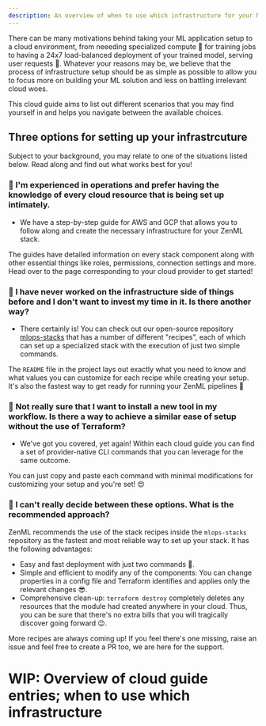 ```yaml
---
description: An overview of when to use which infrastructure for your ML workflows
---
```


There can be many motivations behind taking your ML application setup to a cloud environment, from neeeding specialized compute 💪 for training jobs to having a 24x7 load-balanced deployment of your trained model, serving user requests 🚀. 
Whatever your reasons may be, we believe that the process of infrastructure setup should be as simple as possible to allow you to focus more on building your ML solution and less on battling irrelevant cloud woes.

This cloud guide aims to list out different scenarios that you may find yourself in and helps you navigate between the available choices. 

## Three options for setting up your infrastrcuture

Subject to your background, you may relate to one of the situations listed below. Read along and find out what works best for you!

### 👷 I'm experienced in operations and prefer having the knowledge of every cloud resource that is being set up intimately.

- We have a step-by-step guide for AWS and GCP that allows you to follow along and create the necessary infrastructure for your ZenML stack. 

The guides have detailed information on every stack component along with other essential things like roles, permissions, connection settings and more. Head over to the page corresponding to your cloud provider to get started!

### 🤷 I have never worked on the infrastructure side of things before and I don't want to invest my time in it. Is there another way?
- There certainly is! You can check out our open-source repository [mlops-stacks]() that has a number of different "recipes", each of which can set up a specialized stack with the execution of just two simple commands.

The `README` file in the project lays out exactly what you need to know and what values you can customize for each recipe while creating your setup. It's also the fastest way to get ready for running your ZenML pipelines 🚀

### 🙅 Not really sure that I want to install a new tool in my workflow. Is there a way to achieve a similar ease of setup without the use of Terraform?
- We've got you covered, yet again! Within each cloud guide you can find a set of provider-native CLI commands that you can leverage for the same outcome.

You can just copy and paste each command with minimal modifications for customizing your setup and you're set! 😍

### 🙆 I can't really decide between these options. What is the recommended approach?
ZenML recommends the use of the stack recipes inside the `mlops-stacks` repository as the fastest and most reliable way to set up your stack. It has the following advantages:
- Easy and fast deployment with just two commands 🤯.
- Simple and efficient to modify any of the components: You can change properties in a config file and Terraform identifies and applies only the relevant changes 😎.
- Comprehensive clean-up: `terraform destroy` completely deletes any resources that the module had created anywhere in your cloud. Thus, you can be sure that there's no extra bills that you will tragically discover going forward 😉.

More recipes are always coming up! If you feel there's one missing, raise an issue and feel free to create a PR too, we are here for the support.



# WIP: Overview of cloud guide entries; when to use which infrastructure